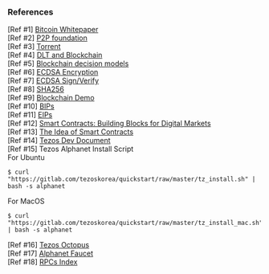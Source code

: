 ### References
[Ref #1] [Bitcoin Whitepaper](https://bitcoin.org/bitcoin.pdf)  
[Ref #2] [P2P foundation](http://p2pfoundation.ning.com/forum/topics/bitcoin-open-source)  
[Ref #3] [Torrent](https://upload.wikimedia.org/wikipedia/commons/5/5a/Qbittorrent_4.1.5.png)  
[Ref #4] [DLT and Blockchain](http://documents.worldbank.org/curated/en/177911513714062215/pdf/122140-WP-PUBLIC-Distributed-Ledger-Technology-and-Blockchain-Fintech-Notes.pdf)  
[Ref #5] [Blockchain decision models](https://medium.com/@sbmeunier/when-do-you-need-blockchain-decision-models-a5c40e7c9ba1)  
[Ref #6] [ECDSA Encryption](https://8gwifi.org/ecfunctions.jsp)  
[Ref #7] [ECDSA Sign/Verify](https://8gwifi.org/ecsignverify.jsp)  
[Ref #8] [SHA256](https://passwordsgenerator.net/sha256-hash-generator/)  
[Ref #9] [Blockchain Demo](https://anders.com/blockchain/blockchain.html)  
[Ref #10] [BIPs](https://github.com/bitcoin/bips)  
[Ref #11] [EIPs](https://github.com/ethereum/EIPs)  
[Ref #12] [Smart Contracts: Building Blocks for Digital Markets](http://www.fon.hum.uva.nl/rob/Courses/InformationInSpeech/CDROM/Literature/LOTwinterschool2006/szabo.best.vwh.net/smart_contracts_2.html)  
[Ref #13] [The Idea of Smart Contracts](http://www.fon.hum.uva.nl/rob/Courses/InformationInSpeech/CDROM/Literature/LOTwinterschool2006/szabo.best.vwh.net/idea.html)  
[Ref #14] [Tezos Dev Document](https://tezos.gitlab.io/master/)  
[Ref #15] Tezos Alphanet Install Script  
For Ubuntu
```
$ curl "https://gitlab.com/tezoskorea/quickstart/raw/master/tz_install.sh" | bash -s alphanet
```
For MacOS
```
$ curl "https://gitlab.com/tezoskorea/quickstart/raw/master/tz_install_mac.sh" | bash -s alphanet
```
[Ref #16] [Tezos Octopus](https://tezos.gitlab.io/tezos/_images/octopus.svg)   
[Ref #17] [Alphanet Faucet](https://faucet.tzalpha.net)   
[Ref #18] [RPCs Index](https://tezos.gitlab.io/master/api/rpc.html)   
